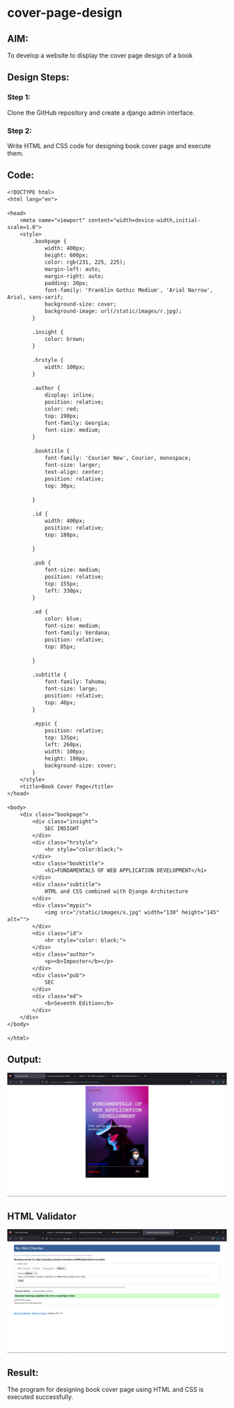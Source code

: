# cover-page-design
## AIM:
To develop a website to display the cover page design of a book

## Design Steps:

### Step 1:
Clone the GitHub repository and create a django admin interface.
### Step 2:
Write HTML and CSS code for designing book cover page and execute them.
## Code:
```
<!DOCTYPE html>
<html lang="en">

<head>
    <meta name="viewport" content="width=device-width,initial-scale=1.0">
    <style>
        .bookpage {
            width: 400px;
            height: 600px;
            color: rgb(231, 225, 225);
            margin-left: auto;
            margin-right: auto;
            padding: 20px;
            font-family: 'Franklin Gothic Medium', 'Arial Narrow', Arial, sans-serif;
            background-size: cover;
            background-image: url(/static/images/r.jpg);
        }

        .insight {
            color: brown;
        }

        .hrstyle {
            width: 100px;
        }

        .author {
            display: inline;
            position: relative;
            color: red;
            top: 190px;
            font-family: Georgia;
            font-size: medium;
        }

        .booktitle {
            font-family: 'Courier New', Courier, monospace;
            font-size: larger;
            text-align: center;
            position: relative;
            top: 30px;

        }

        .id {
            width: 400px;
            position: relative;
            top: 180px;

        }

        .pub {
            font-size: medium;
            position: relative;
            top: 155px;
            left: 330px;
        }

        .ed {
            color: blue;
            font-size: medium;
            font-family: Verdana;
            position: relative;
            top: 85px;

        }

        .subtitle {
            font-family: Tahoma;
            font-size: large;
            position: relative;
            top: 40px;
        }

        .mypic {
            position: relative;
            top: 135px;
            left: 260px;
            width: 100px;
            height: 100px;
            background-size: cover;
        }
    </style>
    <title>Book Cover Page</title>
</head>

<body>
    <div class="bookpage">
        <div class="insight">
            SEC INSIGHT
        </div>
        <div class="hrstyle">
            <hr style="color:black;">
        </div>
        <div class="booktitle">
            <h1>FUNDAMENTALS OF WEB APPLICATION DEVELOPMENT</h1>
        </div>
        <div class="subtitle">
            HTML and CSS combined with Django Architecture
        </div>
        <div class="mypic">
            <img src="/static/images/x.jpg" width="130" height="145" alt="">
        </div>
        <div class="id">
            <hr style="color: black;">
        </div>
        <div class="author">
            <p><b>Imposter</b></p>
        </div>
        <div class="pub">
            SEC
        </div>
        <div class="ed">
            <b>Seventh Edition</b>
        </div>
    </div>
</body>

</html>

```

## Output:
![OUTPUT](./cover.png)

## HTML Validator
![HTML Validator](./covervalid.png)

## Result:
The program for designing book cover page using HTML and CSS is executed successfully.
